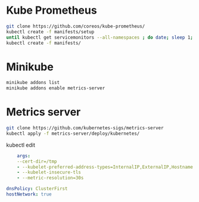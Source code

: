 # Kube Prometheus

```sh
git clone https://github.com/coreos/kube-prometheus/
kubectl create -f manifests/setup
until kubectl get servicemonitors --all-namespaces ; do date; sleep 1; echo ""; done
kubectl create -f manifests/
```

# Minikube

```sh
minikube addons list
minikube addons enable metrics-server
```

# Metrics server
```sh
git clone https://github.com/kubernetes-sigs/metrics-server
kubectl apply -f metrics-server/deploy/kubernetes/
```

kubectl edit

```yml
    args:
    --cert-dir=/tmp
    - --kubelet-preferred-address-types=InternalIP,ExternalIP,Hostname
    - --kubelet-insecure-tls
    - --metric-resolution=30s

dnsPolicy: ClusterFirst
hostNetwork: true
```